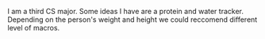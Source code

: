 I am a third CS major. 
Some ideas I have are a protein and water tracker.  Depending on the person's weight and height we could reccomend different level of macros. 